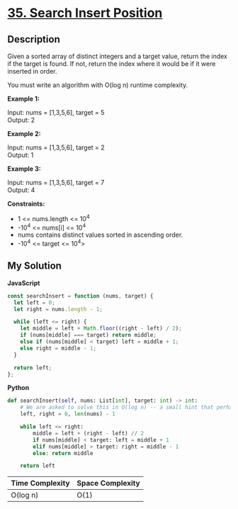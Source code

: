 # [35. Search Insert Position](https://leetcode.com/problems/search-insert-position)

## Description

Given a sorted array of distinct integers and a target value, return the index if the target is found. If not, return the index where it would be if it were inserted in order.

You must write an algorithm with O(log n) runtime complexity.

**Example 1:**

Input: nums = [1,3,5,6], target = 5  
Output: 2

**Example 2:**

Input: nums = [1,3,5,6], target = 2  
Output: 1

**Example 3:**

Input: nums = [1,3,5,6], target = 7  
Output: 4

**Constraints:**

- 1 <= nums.length <= 10<sup>4</sup>
- -10<sup>4</sup> <= nums[i] <= 10<sup>4</sup>
- nums contains distinct values sorted in ascending order.
- -10<sup>4</sup> <= target <= 10<sup>4</sup>>

## My Solution

**JavaScript**

```js
const searchInsert = function (nums, target) {
  let left = 0;
  let right = nums.length - 1;

  while (left <= right) {
    let middle = left + Math.floor((right - left) / 2);
    if (nums[middle] === target) return middle;
    else if (nums[middle] < target) left = middle + 1;
    else right = middle - 1;
  }

  return left;
};
```

**Python**

```py
def searchInsert(self, nums: List[int], target: int) -> int:
    # We are asked to solve this in O(log n) -- a small hint that perhaps binary search is the way!
    left, right = 0, len(nums) - 1

    while left <= right:
        middle = left + (right - left) // 2
        if nums[middle] < target: left = middle + 1
        elif nums[middle] > target: right = middle - 1
        else: return middle

    return left
```

| Time Complexity | Space Complexity |
| --------------- | ---------------- |
| O(log n)        | O(1)             |
